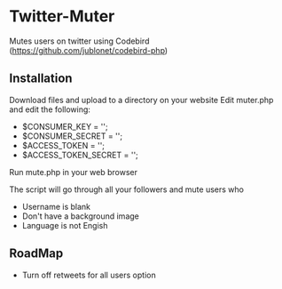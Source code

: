# Twitter-Muter
Mutes users on twitter using Codebird (https://github.com/jublonet/codebird-php)

## Installation
Download files and upload to a directory on your website
Edit muter.php and edit the following: 
 - $CONSUMER_KEY = '';
 - $CONSUMER_SECRET = '';
 - $ACCESS_TOKEN = '';
 - $ACCESS_TOKEN_SECRET = '';
 
Run mute.php in your web browser

The script will go through all your followers and mute users who

 - Username is blank
 - Don't have a background image
 - Language is not Engish 

## RoadMap
- Turn off retweets for all users option
